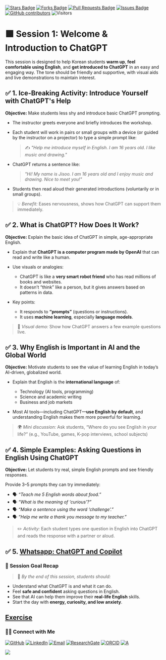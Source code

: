 <a href="https://github.com/drshahizan/short-course/stargazers"><img src="https://img.shields.io/github/stars/drshahizan/short-course" alt="Stars Badge"/></a>
<a href="https://github.com/drshahizan/short-course/network/members"><img src="https://img.shields.io/github/forks/drshahizan/short-course" alt="Forks Badge"/></a>
<a href="https://github.com/drshahizan/short-course/pulls"><img src="https://img.shields.io/github/issues-pr/drshahizan/short-course" alt="Pull Requests Badge"/></a>
<a href="https://github.com/drshahizan/short-course"><img src="https://img.shields.io/github/issues/drshahizan/short-course" alt="Issues Badge"/></a>
<a href="https://github.com/drshahizan/short-course/graphs/contributors"><img alt="GitHub contributors" src="https://img.shields.io/github/contributors/drshahizan/short-course?color=2b9348"></a>
![Visitors](https://api.visitorbadge.io/api/visitors?path=https%3A%2F%2Fgithub.com%2Fdrshahizan%2Fshort-course&labelColor=%23d9e3f0&countColor=%23697689&style=flat)

#  🟩 **Session 1: Welcome & Introduction to ChatGPT**

This session is designed to help Korean students **warm up**, **feel comfortable using English**, and **get introduced to ChatGPT** in an easy and engaging way. The tone should be friendly and supportive, with visual aids and live demonstrations to maintain interest.

## ✅ **1. Ice-Breaking Activity: Introduce Yourself with ChatGPT's Help**

**Objective:** Make students less shy and introduce basic ChatGPT prompting.

* The instructor greets everyone and briefly introduces the workshop.

* Each student will work in pairs or small groups with a device (or guided by the instructor on a projector) to type a simple prompt like:

  > ✍️ *"Help me introduce myself in English. I am 16 years old. I like music and drawing."*

* ChatGPT returns a sentence like:

  > *"Hi! My name is Jisoo. I am 16 years old and I enjoy music and drawing. Nice to meet you!"*

* Students then read aloud their generated introductions (voluntarily or in small groups).

> 💡 *Benefit:* Eases nervousness, shows how ChatGPT can support them immediately.

## ✅ **2. What is ChatGPT? How Does It Work?**

**Objective:** Explain the basic idea of ChatGPT in simple, age-appropriate English.

* Explain that **ChatGPT is a computer program made by OpenAI** that can read and write like a human.
* Use visuals or analogies:

  * ChatGPT is like a **very smart robot friend** who has read millions of books and websites.
  * It doesn’t “think” like a person, but it gives answers based on patterns in data.
* Key points:

  * It responds to **“prompts”** (questions or instructions).
  * It uses **machine learning**, especially **language models**.

> 👀 *Visual demo:* Show how ChatGPT answers a few example questions live.


## ✅ **3. Why English is Important in AI and the Global World**

**Objective:** Motivate students to see the value of learning English in today’s AI-driven, globalized world.

* Explain that English is the **international language** of:

  * Technology (AI tools, programming)
  * Science and academic writing
  * Business and job markets
* Most AI tools—including ChatGPT—**use English by default**, and understanding English makes them more powerful for learning.

> 🌍 *Mini discussion:* Ask students, “Where do you see English in your life?” (e.g., YouTube, games, K-pop interviews, school subjects)

## ✅ **4. Simple Examples: Asking Questions in English Using ChatGPT**

**Objective:** Let students try real, simple English prompts and see friendly responses.

Provide 3–5 prompts they can try immediately:

* 🗣️ *“Teach me 5 English words about food.”*
* 🗣️ *“What is the meaning of ‘curious’?”*
* 🗣️ *“Make a sentence using the word ‘challenge’.”*
* 🗣️ *“Help me write a thank you message to my teacher.”*

> ✏️ *Activity:* Each student types one question in English into ChatGPT and reads the response with a partner or aloud.

## ✅ **5. [Whatsapp: ChatGPT and Copilot](wa_chat.md)**

### 🎯 **Session Goal Recap**

> 🧠 *By the end of this session, students should:*

* Understand what ChatGPT is and what it can do.
* Feel **safe and confident** asking questions in English.
* See that AI can help them improve their **real-life English** skills.
* Start the day with **energy, curiosity, and low anxiety**.


## [Exercise](exercise1.md)

### 🙌🏻 Connect with Me
<p align="left">
    <a href="https://github.com/drshahizan" target="_blank"><img alt="GitHub" src="https://img.shields.io/badge/-@drshahizan-181717?style=flat-square&logo=GitHub&logoColor=white"></a>
    <a href="https://www.linkedin.com/in/drshahizan" target="_blank"><img alt="LinkedIn" src="https://img.shields.io/badge/-drshahizan-blue?style=flat-square&logo=Linkedin&logoColor=white&link=https://www.linkedin.com/in/drshahizan/"></a>
    <a href="mailto:shahizan@utm.my" target="_blank"><img alt="Email" src="https://img.shields.io/badge/-shahizan@utm.my-c14438?style=flat-square&logo=Gmail&logoColor=white&link=mailto:shahizan@utm.my.com"></a>
    <a href="https://www.researchgate.net/profile/Mohd-Othman-28" target="_blank"><img alt="ResearchGate" src="https://img.shields.io/badge/-ResearchGate-00CCBB?style=flat-square&logo=ResearchGate&logoColor=white"></a>
    <a href="https://orcid.org/0000-0003-4261-1873" target="_blank"><img alt="ORCID" src="https://img.shields.io/badge/-ORCID-A6CE39?style=flat-square&logo=ORCID&logoColor=white"></a> 
 <a href="https://visitorbadge.io/status?path=https%3A%2F%2Fgithub.com%2Fdrshahizan" target="_blank"><img alt="A" src="https://api.visitorbadge.io/api/visitors?path=https%3A%2F%2Fgithub.com%2Fdrshahizan&labelColor=%23697689&countColor=%23555555&style=plastic"></a>
 
![](https://hit.yhype.me/github/profile?user_id=81284918)
</p>

